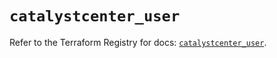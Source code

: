 # `catalystcenter_user`

Refer to the Terraform Registry for docs: [`catalystcenter_user`](https://registry.terraform.io/providers/ciscodevnet/catalystcenter/0.4.0/docs/resources/user).
